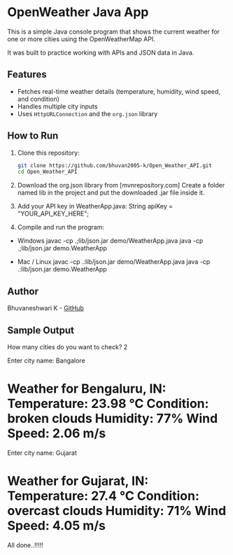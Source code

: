 # OpenWeather Java App

This is a simple Java console program that shows the current weather for one or more cities using the OpenWeatherMap API.

It was built to practice working with APIs and JSON data in Java.

## Features
* Fetches real-time weather details (temperature, humidity, wind speed, and condition)
* Handles multiple city inputs
* Uses `HttpURLConnection` and the `org.json` library

## How to Run

1. Clone this repository:
   ```bash
   git clone https://github.com/bhuvan2005-k/Open_Weather_API.git
   cd Open_Weather_API

2. Download the org.json library from [mvnrepository.com]
   Create a folder named lib in the project and put the downloaded .jar file inside it.

3. Add your API key in WeatherApp.java:
   String apiKey = "YOUR_API_KEY_HERE";

4. Compile and run the program:
 * Windows
      javac -cp .;lib/json.jar demo/WeatherApp.java
      java -cp .;lib/json.jar demo.WeatherApp

 * Mac / Linux
     javac -cp .:lib/json.jar demo/WeatherApp.java
     java -cp .:lib/json.jar demo.WeatherApp

## Author
Bhuvaneshwari K - [GitHub](https://github.com/bhuvan2005-k)

## Sample Output

How many cities do you want to check? 2

Enter city name: Bangalore

Weather for Bengaluru, IN:
Temperature: 23.98 °C
Condition: broken clouds
Humidity: 77%
Wind Speed: 2.06 m/s
======================================================================

Enter city name: Gujarat

Weather for Gujarat, IN:
Temperature: 27.4 °C
Condition: overcast clouds
Humidity: 71%
Wind Speed: 4.05 m/s
======================================================================

All done..!!!!!


